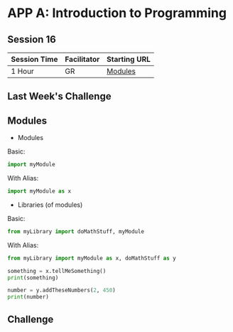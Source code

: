 # APP A: Introduction to Programming
## Session 16

|Session Time|Facilitator|Starting URL                                                               |
|------------|-----------|---------------------------------------------------------------------------|
|1 Hour      |GR         |[Modules](https://www.w3schools.com/python/python_modules.asp)|

## Last Week's Challenge

## Modules
- Modules

Basic:
```py
import myModule
```

With Alias:
```py
import myModule as x
```

- Libraries (of modules)

Basic:
```py
from myLibrary import doMathStuff, myModule
```

With Alias:
```py
from myLibrary import myModule as x, doMathStuff as y

something = x.tellMeSomething()
print(something)

number = y.addTheseNumbers(2, 450)
print(number)
```



## Challenge